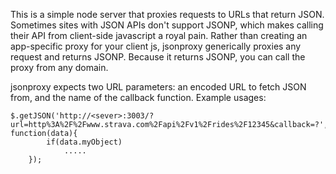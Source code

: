 This is a simple node server that proxies requests to URLs that return JSON. Sometimes sites with JSON APIs don't support JSONP, which makes calling their API from client-side javascript a royal pain. Rather than creating an app-specific proxy for your client js, jsonproxy generically proxies any request and returns JSONP. Because it returns JSONP, you can call the proxy from any domain.

jsonproxy expects two URL parameters: an encoded URL to fetch JSON from, and the name of the callback function. Example usages:

    $.getJSON('http://<sever>:3003/?url=http%3A%2F%2Fwww.strava.com%2Fapi%2Fv1%2Frides%2F12345&callback=?', function(data){
			if(data.myObject)
				.....
		});
